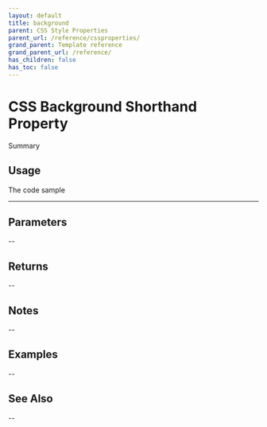 ```yaml
---
layout: default
title: background
parent: CSS Style Properties
parent_url: /reference/cssproperties/
grand_parent: Template reference
grand_parent_url: /reference/
has_children: false
has_toc: false
---
```


# CSS Background Shorthand Property

Summary

## Usage

 The code sample

---

## Parameters

--

## Returns 

--

## Notes


-- 

## Examples


--


## See Also


--

